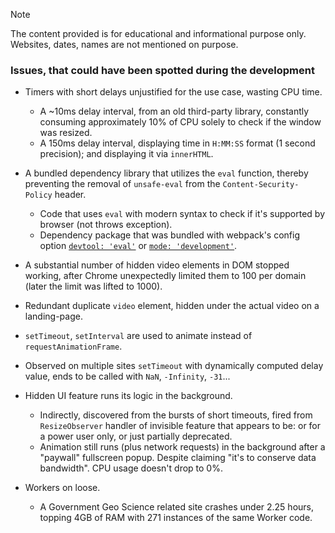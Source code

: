 > [!NOTE]
> The content provided is for educational and informational purpose only. Websites, dates, names are not mentioned on purpose.

### Issues, that could have been spotted during the development

- Timers with short delays unjustified for the use case, wasting CPU time.
  - A ~10ms delay interval, from an old third-party library, constantly consuming approximately 10% of CPU solely to check if the window was resized.
  - A 150ms delay interval, displaying time in `H:MM:SS` format (1 second precision); and displaying it via `innerHTML`.

- A bundled dependency library that utilizes the `eval` function, thereby preventing the removal of `unsafe-eval` from the `Content-Security-Policy`  header.
  - Code that uses `eval` with modern syntax to check if it's supported by browser (not throws exception).
  - Dependency package that was bundled with webpack's config option [`devtool: 'eval'`](https://webpack.js.org/configuration/devtool/) or [`mode: 'development'`](https://webpack.js.org/configuration/mode/).

- A substantial number of hidden video elements in DOM stopped working, after Chrome unexpectedly limited them to 100 per domain (later the limit was lifted to 1000).

- Redundant duplicate `video` element, hidden under the actual video on a landing-page.

- `setTimeout`, `setInterval` are used to animate instead of `requestAnimationFrame`.

- Observed on multiple sites `setTimeout` with dynamically computed delay value, ends to be called with `NaN`, `-Infinity`, `-31`...

- Hidden UI feature runs its logic in the background.
  - Indirectly, discovered from the bursts of short timeouts, fired from `ResizeObserver` handler of invisible feature that appears to be: or for a power user only, or just partially deprecated.
  - Animation still runs (plus network requests) in the background after a "paywall" fullscreen popup. Despite claiming "it's to conserve data bandwidth". CPU usage doesn't drop to 0%.

- Workers on loose.
  - A Government Geo Science related site crashes under 2.25 hours, topping 4GB of RAM with 271 instances of the same Worker code.
